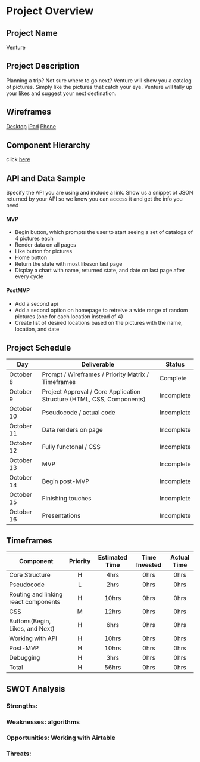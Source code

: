 # Project Overview

## Project Name

Venture

## Project Description

Planning a trip? Not sure where to go next? Venture will show you a catalog of pictures. Simply like the pictures that catch your eye. Venture will tally up your likes and suggest your next destination. 

## Wireframes

[Desktop](https://user-images.githubusercontent.com/69740725/95577622-84d8a380-0a00-11eb-8570-efd4b4475e35.png)
[iPad](https://user-images.githubusercontent.com/69740725/95577678-9fab1800-0a00-11eb-899e-493e3780647b.png)
[Phone](https://user-images.githubusercontent.com/69740725/95577680-a3d73580-0a00-11eb-91cc-7cae7cf58fe0.png)

## Component Hierarchy

click [here](https://user-images.githubusercontent.com/69740725/95584906-6f697680-0a0c-11eb-9f9f-94c08aec4305.png)

## API and Data Sample

Specify the API you are using and include a link. Show us a snippet of JSON returned by your API so we know you can access it and get the info you need


#### MVP 

- Begin button, which prompts the user to start seeing a set of catalogs of 4 pictures each
- Render data on all pages
- Like button for pictures
- Home button
- Return the state with most likeson last page
- Display a chart with name, returned state, and date on last page after every cycle

#### PostMVP  

- Add a second api
- Add a second option on homepage to retreive a wide range of random pictures (one for each location instead of 4)
- Create list of desired locations based on the pictures with the name, location, and date

## Project Schedule 

|  Day | Deliverable | Status
|---|---| ---|
|October 8| Prompt / Wireframes / Priority Matrix / Timeframes | Complete
|October 9| Project Approval / Core Application Structure (HTML, CSS, Components)| Incomplete
|October 10| Pseudocode / actual code | Incomplete
|October 11| Data renders on page | Incomplete
|October 12| Fully functonal / CSS  | Incomplete
|October 13| MVP | Incomplete
|October 14| Begin post-MVP| Incomplete
|October 15| Finishing touches | Incomplete
|October 16| Presentations | Incomplete


## Timeframes

| Component | Priority | Estimated Time | Time Invested | Actual Time |
| --- | :---: |  :---: | :---: | :---: |
| Core Structure | H | 4hrs| 0hrs | 0hrs |
| Pseudocode | L | 2hrs| 0hrs | 0hrs |
| Routing and linking react components | H | 10hrs| 0hrs | 0hrs |
| CSS | M | 12hrs| 0hrs | 0hrs |
| Buttons(Begin, Likes, and Next) | H | 6hrs| 0hrs | 0hrs |
| Working with API | H | 10hrs| 0hrs | 0hrs |
| Post-MVP | H | 10hrs| 0hrs | 0hrs |
| Debugging | H | 3hrs| 0hrs | 0hrs |
| Total | H | 56hrs| 0hrs | 0hrs |

## SWOT Analysis

### Strengths: 

### Weaknesses: algorithms

### Opportunities: Working with Airtable

### Threats:
